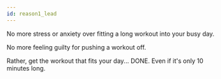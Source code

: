 ```yaml
---
id: reason1_lead
---
```


No more stress or anxiety over fitting a long workout into your busy day.

No more feeling guilty for pushing a workout off.

Rather, get the workout that fits your day... DONE. Even if it's only 10 minutes long.
